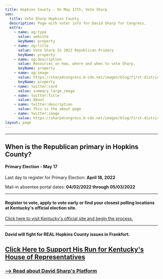 ```yaml
---
title: Hopkins County - On May 17th, Vote Sharp
seo:
  title: Vote Sharp Hopkins County
  description: Page with voter info for David Sharp for Congress.
  extra:
    - name: og:type
      value: website
      keyName: property
    - name: og:title
      value: Vote Sharp In 2022 Republican Primary
      keyName: property
    - name: og:description
      value: Resources on how, where and when to vote Sharp.
      keyName: property
    - name: og:image
      value: https://sharp4congress.b-cdn.net/images/blog/first-district.png
      keyName: property
    - name: twitter:card
      value: summary_large_image
    - name: twitter:title
      value: About
    - name: twitter:description
      value: This is the about page
    - name: twitter:image
      value: https://sharp4congress.b-cdn.net/images/blog/first-district.png
layout: page
---
```

---


## When is the Republican primary in Hopkins County?

#### Primary Election - May 17 ​

Last day to register for Primary Election: **April 18, 2022**

Mail-in absentee portal dates: **04/02/2022 through 05/03/2022**

---

#### Register to vote, apply to vote early or find your closest polling locations at Kentucky's official election site.

<a href="https://elect.ky.gov/Pages/default.aspx" target="_blank">Click here to visit Kentucky's official site and begin the process.</a>

---

#### David will fight for REAL Hopkins County issues in Frankfort.

<a href="https://secure.winred.com/david-sharp-campaign-fund/win" target="_blank">Click Here to Support His Run for Kentucky's House of Representatives</a>
---

### [--> Read about David Sharp's Platform](/platform)
